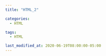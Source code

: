 ```yaml
---
title: "HTML_2"

categories:
  - HTML

tags:
  - HTML

last_modified_at: 2020-06-19T08:00:00-05:00
---
```

